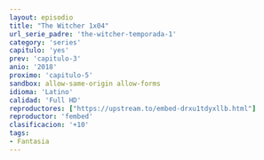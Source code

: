 ```yaml
---
layout: episodio
title: "The Witcher 1x04"
url_serie_padre: 'the-witcher-temporada-1'
category: 'series'
capitulo: 'yes'
prev: 'capitulo-3'
anio: '2018'
proximo: 'capitulo-5'
sandbox: allow-same-origin allow-forms
idioma: 'Latino'
calidad: 'Full HD'
reproductores: ["https://upstream.to/embed-drxu1tdyxllb.html"]
reproductor: 'fembed'
clasificacion: '+10'
tags:
- Fantasia
---
```












